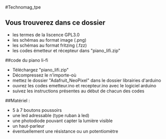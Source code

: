 #Technomag_tpe
## Vous trouverez dans ce dossier
 - les termes de la liscence GPL3.0
 - les schémas au format image (.png)
 - les schémas au format fritzing (.fzz)
 - les codes émetteur et récepteur dans "piano_lifi.zip"

##code du piano li-fi

- Téléchargez "piano_lifi.zip"
- Décompressez le n'importe-où
- mettez le dossier "Adafruit_NeoPixel" dans le dossier librairies d'arduino
- ouvrez les codes emetteur.ino et recepteur.ino avec le logiciel arduino
- suivez les instructions présentes au début de chacun des codes

##Matériel :
- 5 à 7 boutons poussoirs
- une led adressable (type ruban à led)
- une photodiode pouvant capter la lumière visible
- un haut-parleur
- éventuellement une résistance ou un potentiomètre
